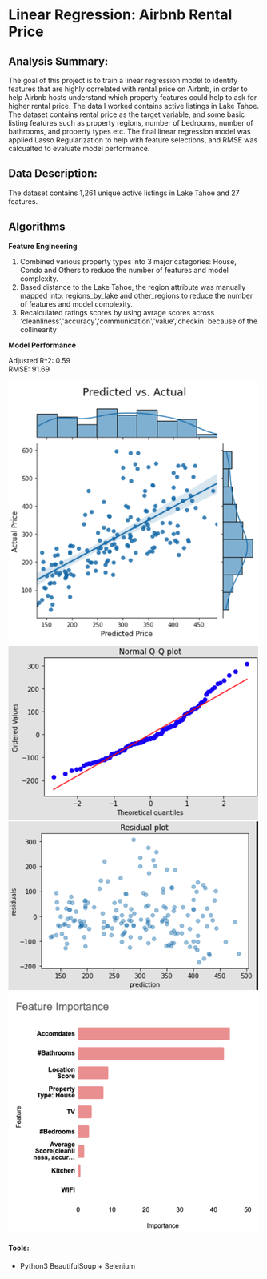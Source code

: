 # Linear Regression: Airbnb Rental Price

## Analysis Summary:
The goal of this project is to train a linear regression model to identify features that are highly correlated with rental price on Airbnb, 
in order to help Airbnb hosts understand which property features could help to ask for higher rental price. 
The data I worked contains active listings in Lake Tahoe. The dataset contains rental price as the target variable, and some basic listing features such as property regions, number of bedrooms, number of bathrooms, and property types etc.
The final linear regression model was applied Lasso Regularization to help with feature selections, and RMSE was calcualted to evaluate model performance. 

## Data Description:
The dataset contains 1,261 unique active listings in Lake Tahoe and 27 features. 

## Algorithms
**Feature Engineering**
1. Combined various property types into 3 major categories: House, Condo and Others to reduce the number of features and model complexity.
2. Based distance to the Lake Tahoe, the region attribute was manually mapped into: regions_by_lake and other_regions to reduce the number of features and model complexity.
3. Recalculated ratings scores by using avrage scores across 'cleanliness','accuracy','communication','value','checkin' because of the collinearity


**Model Performance**

Adjusted R^2: 0.59\
RMSE: 91.69

<img src="plots/model_plot.png" width=500>

<img src="plots/Q-Q plot.png" width=500>

<img src="plots/res dist.png" width=500>

<img src="plots/feature importance.png" width=500>


#### Tools:
* Python3 BeautifulSoup + Selenium
